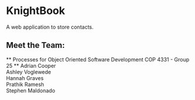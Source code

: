 # KnightBook
A web application to store contacts. 

## Meet the Team: 
** Processes for Object Oriented Software Development COP 4331 - Group 25 ** 
Adrian Cooper  
Ashley Voglewede  
Hannah Graves  
Prathik Ramesh  
Stephen Maldonado  
